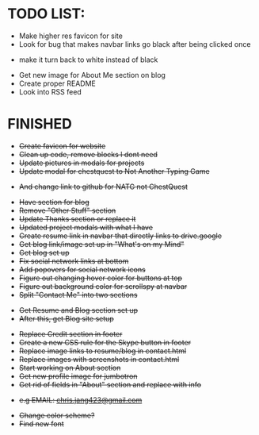 # TODO LIST:
+ Make higher res favicon for site
+ Look for bug that makes navbar links go black after being clicked once
 - make it turn back to white instead of black
+ Get new image for About Me section on blog
+ Create proper README
+ Look into RSS feed

# FINISHED
+ ~~Create favicon for website~~
+ ~~Clean up code, remove blocks I dont need~~
+ ~~Update pictures in modals for projects~~
+ ~~Update modal for chestquest to Not Another Typing Game~~
 - ~~And change link to github for NATG not ChestQuest~~
+ ~~Have section for blog~~
+ ~~Remove "Other Stuff" section~~
+ ~~Update Thanks section or replace it~~
+ ~~Updated project modals with what I have~~
+ ~~Create resume link in navbar that directly links to drive.google~~
+ ~~Get blog link/image set up in "What's on my Mind"~~
+ ~~Get blog set up~~
+ ~~Fix social network links at bottom~~
+ ~~Add popovers for social network icons~~
+ ~~Figure out changing hover color for buttons at top~~
+ ~~Figure out background color for scrollspy at navbar~~
+ ~~Split "Contact Me" into two sections~~
 - ~~Get Resume and Blog section set up~~
 - ~~After this, get Blog site setup~~
+ ~~Replace Credit section in footer~~
+ ~~Create a new CSS rule for the Skype button in footer~~
+ ~~Replace image links to resume/blog in contact.html~~
+ ~~Replace images with screenshots in contact.html~~
+ ~~Start working on About section~~
+ ~~Get new profile image for jumbotron~~
+ ~~Get rid of fields in "About" section and replace with info~~
 - ~~e.g EMAIL: chris.jang423@gmail.com~~
+ ~~Change color scheme?~~
+ ~~Find new font~~

